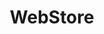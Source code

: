 ---
title: WebStore
order: 10
description: Angular/Boostrap WebStore pour ERP iDempiere
status: featured
link: 
imageUrl: /assets/images/projects/idempiere-webstore.png
---